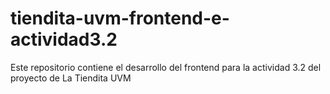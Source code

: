 # tiendita-uvm-frontend-e-actividad3.2
Este repositorio contiene el desarrollo del frontend para la actividad 3.2 del proyecto de La Tiendita UVM

